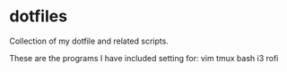 # dotfiles
Collection of my dotfile and related scripts.

These are the programs I have included setting for:
  vim
  tmux
  bash
  i3
  rofi
